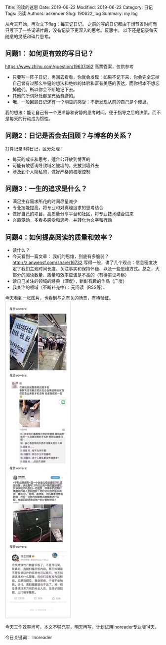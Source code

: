 Title: 阅读的迷思
Date: 2019-06-22
Modified: 2019-06-22
Category: 日记
Tags: 阅读
Authors: askender
Slug: 190622_log
Summary: my log


从今天开始，再次立下flag：每天记日记。
之前的写的日记都由于想节省时间而只写下了一些词语片段，没有记录下更深入的思考。反思中。
以下还是记录每天随意的灵感和碎片思考。

## 问题1： 如何更有效的写日记？
https://www.zhihu.com/question/19637462
高票答案，仅供参考
* 只要写一阵子日记，再回去看看，你就会发现：如果不记下来，你会完全忘掉自己曾有过那么牛逼的想法和绝妙的体验和富有美感的表达，而你根本不想忘掉他们。所以你会不断地记下去。
* 其他的所谓好处都是充话费送的。
* 哦，一般回顾日记还有一个明显的感受：不断发现从前的自己是个傻逼。

我的想法：能让自己有一个更冷静和安静的思考时间，便于指导之后的决策。而不是每天的行动成为惯性。

## 问题2：日记是否会去回顾？与博客的关系？
打算记录3种日记，区分处理：
- 每天的成长和思考，适合公开放到博客的
- 可能有敏感词导致域名被墙的，先放到墙外去
- 涉及到个人隐私的，做好严格的权限控制

## 问题3：一生的追求是什么？
* 满足生存需求所花的时间尽量减少
* 专业技能提高，将专业和对真理追求的思考结合
* 做好自己的项目，高质量分享平台和社区，将专业技术结合进来
* 兴趣驱动，多看多感受和思考，并转化为文字和行动

## 问题4：如何提高阅读的质量和效率？
* 读什么？
* 今天看到一篇文章： 我们的思维，到底有多脆弱？  http://z.anwensf.com/share/16732  写得一般，讲了几个观点：信息密度决定了我们主观时间长度、关注事实和保持怀疑、以及一些思维方式。总之，大部分的阅读数量、质量和效率应该是不高的（有待实证考察）
* 读自己关注的领域的经典（深度），新鲜有趣的作品（广度）
* 我关注的领域（不断补充中）：元阅读（RSS等）、


今天看到一张图片，也看到与之有关的场景，有待验证。
![](/img/check.jpeg)


今天工作效率尚可，本文不够充实，明天再写。计划试用Inoreader专业版14天。

今日关键词：
Inoreader
